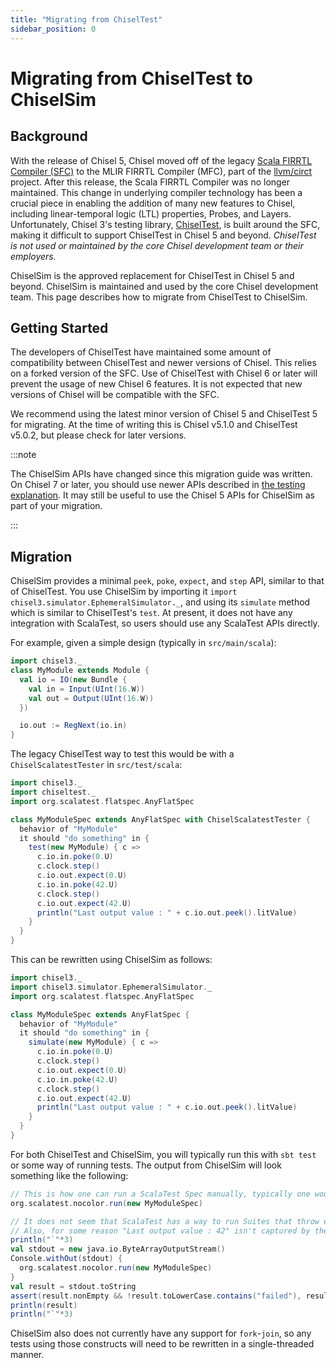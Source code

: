 ```yaml
---
title: "Migrating from ChiselTest"
sidebar_position: 0
---
```


# Migrating from ChiselTest to ChiselSim

## Background

With the release of Chisel 5, Chisel moved off of the legacy [Scala FIRRTL Compiler (SFC)](https://github.com/chipsalliance/firrtl) to the MLIR FIRRTL Compiler (MFC), part of the [llvm/circt](https://github.com/llvm/circt) project.
After this release, the Scala FIRRTL Compiler was no longer maintained.
This change in underlying compiler technology has been a crucial piece in enabling the addition of many new features to Chisel, including linear-temporal logic (LTL) properties, Probes, and Layers.
Unfortunately, Chisel 3's testing library, [ChiselTest](https://github.com/ucb-bar/chiseltest), is built around the SFC, making it difficult to support ChiselTest in Chisel 5 and beyond.
_ChiselTest is not used or maintained by the core Chisel development team or their employers._

ChiselSim is the approved replacement for ChiselTest in Chisel 5 and beyond.
ChiselSim is maintained and used by the core Chisel development team.
This page describes how to migrate from ChiselTest to ChiselSim.

## Getting Started

The developers of ChiselTest have maintained some amount of compatibility between ChiselTest and newer versions of Chisel.
This relies on a forked version of the SFC.
Use of ChiselTest with Chisel 6 or later will prevent the usage of new Chisel 6 features.
It is not expected that new versions of Chisel will be compatible with the SFC.

We recommend using the latest minor version of Chisel 5 and ChiselTest 5 for migrating. At the time of writing this is Chisel v5.1.0 and ChiselTest v5.0.2, but please check for later versions.

:::note

The ChiselSim APIs have changed since this migration guide was written.
On Chisel 7 or later, you should use newer APIs described in [the testing explanation](../explanations/testing).
It may still be useful to use the Chisel 5 APIs for ChiselSim as part of your migration.

:::

## Migration

ChiselSim provides a minimal `peek`, `poke`, `expect`, and `step` API, similar to that of ChiselTest.
You use ChiselSim by importing it `import chisel3.simulator.EphemeralSimulator._`, and using its `simulate` method which is similar to ChiselTest's `test`.
At present, it does not have any integration with ScalaTest, so users should use any ScalaTest APIs directly.

For example, given a simple design (typically in `src/main/scala`):

```scala mdoc:silent
import chisel3._
class MyModule extends Module {
  val io = IO(new Bundle {
    val in = Input(UInt(16.W))
    val out = Output(UInt(16.W))
  })

  io.out := RegNext(io.in)
}
```

The legacy ChiselTest way to test this would be with a `ChiselScalatestTester` in `src/test/scala`:

<!-- This cannot be mdoc because we do not compile against chiseltest -->
```scala
import chisel3._
import chiseltest._
import org.scalatest.flatspec.AnyFlatSpec

class MyModuleSpec extends AnyFlatSpec with ChiselScalatestTester {
  behavior of "MyModule"
  it should "do something" in {
    test(new MyModule) { c =>
      c.io.in.poke(0.U)
      c.clock.step()
      c.io.out.expect(0.U)
      c.io.in.poke(42.U)
      c.clock.step()
      c.io.out.expect(42.U)
      println("Last output value : " + c.io.out.peek().litValue)
    }
  }
}
```

This can be rewritten using ChiselSim as follows:
```scala mdoc:silent
import chisel3._
import chisel3.simulator.EphemeralSimulator._
import org.scalatest.flatspec.AnyFlatSpec

class MyModuleSpec extends AnyFlatSpec {
  behavior of "MyModule"
  it should "do something" in {
    simulate(new MyModule) { c =>
      c.io.in.poke(0.U)
      c.clock.step()
      c.io.out.expect(0.U)
      c.io.in.poke(42.U)
      c.clock.step()
      c.io.out.expect(42.U)
      println("Last output value : " + c.io.out.peek().litValue)
    }
  }
}
```

For both ChiselTest and ChiselSim, you will typically run this with `sbt test` or some way of running tests.
The output from ChiselSim will look something like the following:

<!-- KEEP THE CODE BLOCKS BELOW IN SYNC -->
```scala mdoc:silent
// This is how one can run a ScalaTest Spec manually, typically one would use "sbt test"
org.scalatest.nocolor.run(new MyModuleSpec)
```

```scala mdoc:passthrough
// It does not seem that ScalaTest has a way to run Suites that throw exceptions or otherwise report failure
// Also, for some reason "Last output value : 42" isn't captured by the Console.withOut
println("`"*3)
val stdout = new java.io.ByteArrayOutputStream()
Console.withOut(stdout) {
  org.scalatest.nocolor.run(new MyModuleSpec)
}
val result = stdout.toString
assert(result.nonEmpty && !result.toLowerCase.contains("failed"), result)
println(result)
println("`"*3)
```
<!-- KEEP THE CODE BLOCKS ABOVE IN SYNC -->

ChiselSim also does not currently have any support for `fork`-`join`, so any tests using those constructs will need to be rewritten in a single-threaded manner.

